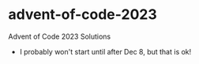 # advent-of-code-2023
Advent of Code 2023 Solutions

- I probably won't start until after Dec 8, but that is ok!
